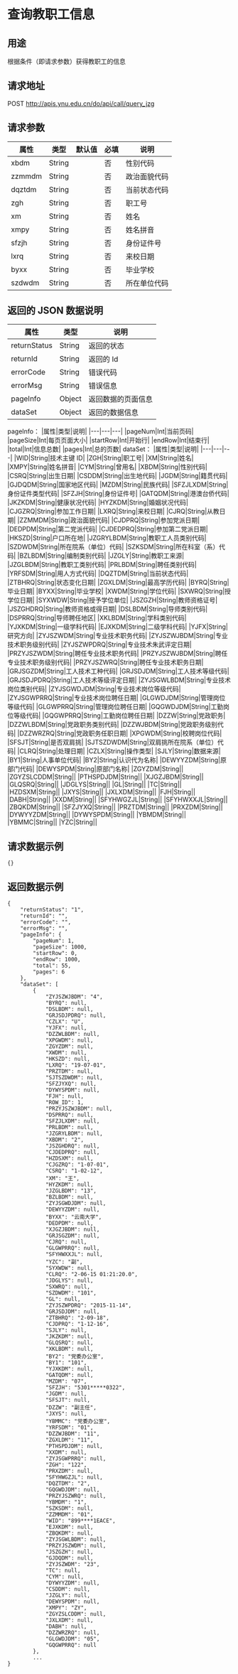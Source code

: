 # 查询教职工信息

## 用途

根据条件（即请求参数）获得教职工的信息

## 请求地址

POST http://apis.ynu.edu.cn/do/api/call/query_jzg

## 请求参数

| 属性   | 类型   | 默认值 | 必填 | 说明         |
| ------ | ------ | ------ | ---- | ------------ |
| xbdm   | String |        | 否   | 性别代码     |
| zzmmdm | String |        | 否   | 政治面貌代码 |
| dqztdm | String |        | 否   | 当前状态代码 |
| zgh    | String |        | 否   | 职工号       |
| xm     | String |        | 否   | 姓名         |
| xmpy   | String |        | 否   | 姓名拼音     |
| sfzjh  | String |        | 否   | 身份证件号   |
| lxrq   | String |        | 否   | 来校日期     |
| byxx   | String |        | 否   | 毕业学校     |
|szdwdm|String||否|所在单位代码|

## 返回的 JSON 数据说明

| 属性         | 类型   | 说明               |
| ------------ | ------ | ------------------ |
| returnStatus | String | 返回的状态         |
| returnId     | String | 返回的 Id          |
| errorCode    | String | 错误代码           |
| errorMsg     | String | 错误信息           |
| pageInfo     | Object | 返回数据的页面信息 |
| dataSet      | Object | 返回的数据信息     |

pageInfo：
|属性|类型|说明|
|---|---|---|
|pageNum|Int|当前页码|
|pageSize|Int|每页页面大小|
|startRow|Int|开始行|
|endRow|Int|结束行|
|total|Int|信息总数|
|pages|Int|总的页数|
dataSet：
|属性|类型|说明|
|---|---|---|
|WID|String|技术主键 ID|
|ZGH|String|职工号|
|XM|String|姓名|
|XMPY|String|姓名拼音|
|CYM|String|曾用名|
|XBDM|String|性别代码|
|CSRQ|String|出生日期|
|CSDDM|String|出生地代码|
|JGDM|String|籍贯代码|
|GJDQDM|String|国家地区代码|
|MZDM|String|民族代码|
|SFZJLXDM|String|身份证件类型代码|
|SFZJH|String|身份证件号|
|GATQDM|String|港澳台侨代码|
|JKZKDM|String|健康状况代码|
|HYZKDM|String|婚姻状况代码|
|CJGZRQ|String|参加工作日期|
|LXRQ|String|来校日期|
|CJRQ|String|从教日期|
|ZZMMDM|String|政治面貌代码|
|CJDPRQ|String|参加党派日期|
|DEDPDM|String|第二党派代码|
|CJDEDPRQ|String|参加第二党派日期|
|HKSZD|String|户口所在地|
|JZGRYLBDM|String|教职工人员类别代码|
|SZDWDM|String|所在院系（单位）代码|
|SZKSDM|String|所在科室（系）代码|
|BZLBDM|String|编制类别代码|
|JZGLY|String|教职工来源|
|JZGLBDM|String|教职工类别代码|
|PRLBDM|String|聘任类别代码|
|YRFSDM|String|用人方式代码|
|DQZTDM|String|当前状态代码|
|ZTBHRQ|String|状态变化日期|
|ZGXLDM|String|最高学历代码|
|BYRQ|String|毕业日期|
|BYXX|String|毕业学校|
|XWDM|String|学位代码|
|SXWRQ|String|授学位日期|
|SYXWDW|String|授予学位单位|
|JSZGZH|String|教师资格证号|
|JSZGHDRQ|String|教师资格或得日期|
|DSLBDM|String|导师类别代码|
|DSPRRQ|String|导师聘任地区|
|XKLBDM|String|学科类别代码|
|YJXKDM|String|一级学科代码|
|EJXKDM|String|二级学科代码|
|YJFX|String|研究方向|
|ZYJSZWDM|String|专业技术职务代码|
|ZYJSZWJBDM|String|专业技术职务级别代码|
|ZYJSZWPDRQ|String|专业技术朱武评定日期|
|PRZYJSZWDM|String|聘任专业技术职务代码|
|PRZYJSZWJBDM|String|聘任专业技术职务级别代码|
|PRZYJSZWRQ|String|聘任专业技术职务日期|
|GRJSGZDM|String|工人技术工种代码|
|GRJSDJDM|String|工人技术等级代码|
|GRJSDJPDRQ|String|工人技术等级评定日期|
|ZYJSGWLBDM|String|专业技术岗位类别代码|
|ZYJSGWDJDM|String|专业技术岗位等级代码|
|ZYJSGWPRRQ|String|专业技术岗位聘任日期|
|GLGWDJDM|String|管理岗位等级代码|
|GLGWPRRQ|String|管理岗位聘任日期|
|GQGWDJDM|String|工勤岗位等级代码|
|GQGWPRRQ|String|工勤岗位聘任日期|
|DZZW|String|党政职务|
|DZZWLBDM|String|党政职务类别代码|
|DZZWJBDM|String|党政职务级别代码|
|DZZWRZRQ|String|党政职务任职日期|
|XPGWDM|String|校聘岗位代码|
|SFSJT|String|是否双肩挑|
|SJTSZDWDM|String|双肩挑所在院系（单位）代码|
|CLRQ|String|处理日期|
|CZLX|String|操作类型|
|SJLY|String|数据来源|
|BY1|String|人事单位代码|
|BY2|String|认识代为名称|
|DEWYYZDM|String|原部门代码|
|DEWYSPDM|String|原部门名称|
|ZGYZDM|String||
|ZGYZSLCDDM|String||
|PTHSPDJDM|String||
|XJGZJBDM|String||
|GLQSRQ|String||
|JDGLYS|String||
|GL|String||
|TC|String||
|HZDSXM|String||
|JXYS|String||
|JXLXDM|String||
|FJH|String||
|DABH|String||
|XXDM|String||
|SFYHWGZJL|String||
|SFYHWXXJL|String||
|ZBQKDM|String||
|SFZJYXQ|String||
|PRZTDM|String||
|PRXZDM|String||
|DYWYYZDM|String||
|DYWYSPDM|String||
|YBMDM|String||
|YBMMC|String||
|YZC|String||

## 请求数据示例

```
{}
```

## 返回数据示例

```
{
    "returnStatus": "1",
    "returnId": "",
    "errorCode": "",
    "errorMsg": "",
    "pageInfo": {
        "pageNum": 1,
        "pageSize": 1000,
        "startRow": 0,
        "endRow": 1000,
        "total": 55,
        "pages": 6
    },
    "dataSet": [
        {
            "ZYJSZWJBDM": "4",
            "BYRQ": null,
            "DSLBDM": null,
            "GRJSDJPDRQ": null,
            "CZLX": "U",
            "YJFX": null,
            "DZZWLBDM": null,
            "XPGWDM": null,
            "ZGYZDM": null,
            "XWDM": null,
            "HKSZD": null,
            "LXRQ": "19-07-01",
            "PRZTDM": null,
            "SJTSZDWDM": null,
            "SFZJYXQ": null,
            "DYWYSPDM": null,
            "FJH": null,
            "ROW_ID": 1,
            "PRZYJSZWJBDM": null,
            "DSPRRQ": null,
            "SFZJLXDM": null,
            "PRLBDM": null,
            "JZGRYLBDM": null,
            "XBDM": "2",
            "JSZGHDRQ": null,
            "CJDEDPRQ": null,
            "HZDSXM": null,
            "CJGZRQ": "1-07-01",
            "CSRQ": "1-02-12",
            "XM": "王",
            "HYZKDM": null,
            "JZGLBDM": "13",
            "BZLBDM": null,
            "ZYJSGWDJDM": null,
            "DEWYYZDM": null,
            "BYXX": "云南大学",
            "DEDPDM": null,
            "XJGZJBDM": null,
            "GRJSGZDM": null,
            "CJRQ": null,
            "GLGWPRRQ": null,
            "SFYHWXXJL": null,
            "YZC": "副",
            "SYXWDW": null,
            "CLRQ": "2-06-15 01:21:20.0",
            "JDGLYS": null,
            "SXWRQ": null,
            "SZDWDM": "101",
            "GL": null,
            "ZYJSZWPDRQ": "2015-11-14",
            "GRJSDJDM": null,
            "ZTBHRQ": "2-09-18",
            "CJDPRQ": "1-12-16",
            "SJLY": null,
            "JKZKDM": null,
            "GLQSRQ": null,
            "XKLBDM": null,
            "BY2": "党委办公室",
            "BY1": "101",
            "YJXKDM": null,
            "GATQDM": null,
            "MZDM": "07",
            "SFZJH": "5301*****0322",
            "JGDM": null,
            "SFSJT": null,
            "DZZW": "副主任",
            "JXYS": null,
            "YBMMC": "党委办公室",
            "YRFSDM": "01",
            "DZZWJBDM": "11",
            "ZGXLDM": "11",
            "PTHSPDJDM": null,
            "XXDM": null,
            "ZYJSGWPRRQ": null,
            "ZGH": "122",
            "PRXZDM": null,
            "SFYHWGZJL": null,
            "DQZTDM": "2",
            "GQGWDJDM": null,
            "PRZYJSZWRQ": null,
            "YBMDM": "1",
            "SZKSDM": null,
            "ZZMMDM": "01",
            "WID": "899****1EACE",
            "EJXKDM": null,
            "ZBQKDM": null,
            "ZYJSGWLBDM": null,
            "PRZYJSZWDM": null,
            "JSZGZH": null,
            "GJDQDM": null,
            "ZYJSZWDM": "23",
            "TC": null,
            "CYM": null,
            "DYWYYZDM": null,
            "CSDDM": null,
            "JZGLY": null,
            "DEWYSPDM": null,
            "XMPY": "ZY",
            "ZGYZSLCDDM": null,
            "JXLXDM": null,
            "DABH": null,
            "DZZWRZRQ": null,
            "GLGWDJDM": "05",
            "GQGWPRRQ": null
        },
        ...
}
```
